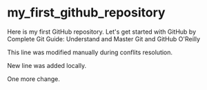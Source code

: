 # my_first_github_repository
Here is my first GitHub repository. Let's get started with GitHub by Complete Git Guide: Understand and Master Git and GitHub O'Reilly

This line was modified manually during conflits resolution.

New line was added locally.

One more change.